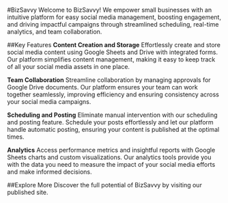 #BizSavvy
Welcome to BizSavvy! We empower small businesses with an intuitive platform for easy social media management, boosting engagement, and driving impactful campaigns through streamlined scheduling, real-time analytics, and team collaboration.


##Key Features
**Content Creation and Storage**
Effortlessly create and store social media content using Google Sheets and Drive with integrated forms. Our platform simplifies content management, making it easy to keep track of all your social media assets in one place.

**Team Collaboration**
Streamline collaboration by managing approvals for Google Drive documents. Our platform ensures your team can work together seamlessly, improving efficiency and ensuring consistency across your social media campaigns.

**Scheduling and Posting**
Eliminate manual intervention with our scheduling and posting feature. Schedule your posts effortlessly and let our platform handle automatic posting, ensuring your content is published at the optimal times.

**Analytics**
Access performance metrics and insightful reports with Google Sheets charts and custom visualizations. Our analytics tools provide you with the data you need to measure the impact of your social media efforts and make informed decisions.


##Explore More
Discover the full potential of BizSavvy by visiting our published site.
